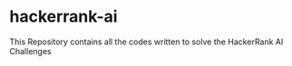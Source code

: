 # hackerrank-ai
This Repository contains all the codes written to solve the HackerRank AI Challenges
